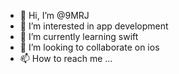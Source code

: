 - 👋 Hi, I’m @9MRJ
- 👀 I’m interested in app development
- 🌱 I’m currently learning swift
- 💞️ I’m looking to collaborate on ios
- 📫 How to reach me ...

<!---
9MRJ/9MRJ is a ✨ special ✨ repository because its `README.md` (this file) appears on your GitHub profile.
You can click the Preview link to take a look at your changes.
--->
